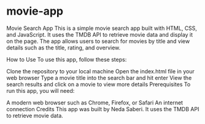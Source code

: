 # movie-app
Movie Search App
This is a simple movie search app built with HTML, CSS, and JavaScript. It uses the TMDB API to retrieve movie data and display it on the page. The app allows users to search for movies by title and view details such as the title, rating, and overview.

How to Use
To use this app, follow these steps:

Clone the repository to your local machine
Open the index.html file in your web browser
Type a movie title into the search bar and hit enter
View the search results and click on a movie to view more details
Prerequisites
To run this app, you will need:

A modern web browser such as Chrome, Firefox, or Safari
An internet connection
Credits
This app was built by Neda Saberi. It uses the TMDB API to retrieve movie data.
